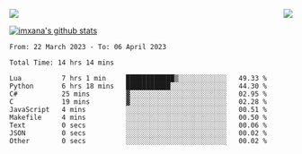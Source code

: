 <p>
  <a href="https://count.getloli.com/"><img src="https://count.getloli.com/get/@xana.readme?theme=moebooru-h"></a>
  <img src="https://weather-icon.journeyad.repl.co/@hangzhou?v=1" align="right">
</p>


<a href="https://github.com/imxana"><img align="center" src="https://github-readme-stats.vercel.app/api?username=imxana&show_icons=true&include_all_commits=true&hide_border=tru&custom_title=imxana%27s%20Github%20Stats" alt="imxana's github stats" /></a> 

<!--START_SECTION:waka-->

```text
From: 22 March 2023 - To: 06 April 2023

Total Time: 14 hrs 14 mins

Lua          7 hrs 1 min     ████████████▒░░░░░░░░░░░░   49.33 %
Python       6 hrs 18 mins   ███████████░░░░░░░░░░░░░░   44.30 %
C#           25 mins         ▓░░░░░░░░░░░░░░░░░░░░░░░░   02.95 %
C            19 mins         ▓░░░░░░░░░░░░░░░░░░░░░░░░   02.28 %
JavaScript   4 mins          ░░░░░░░░░░░░░░░░░░░░░░░░░   00.51 %
Makefile     4 mins          ░░░░░░░░░░░░░░░░░░░░░░░░░   00.50 %
Text         0 secs          ░░░░░░░░░░░░░░░░░░░░░░░░░   00.06 %
JSON         0 secs          ░░░░░░░░░░░░░░░░░░░░░░░░░   00.02 %
Other        0 secs          ░░░░░░░░░░░░░░░░░░░░░░░░░   00.02 %
```

<!--END_SECTION:waka-->
